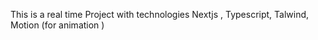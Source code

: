 This is a real time Project with technologies Nextjs , Typescript, Talwind, Motion (for animation )

